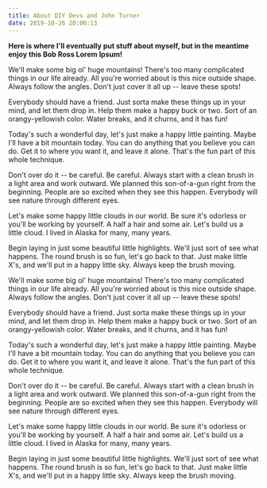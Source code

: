 ```yaml
---
title: About DIY Devs and John Turner
date: 2019-10-26 20:00:13
---
```


**Here is where I'll eventually put stuff about myself, but in the meantime enjoy this Bob Ross Lorem Ipsum!**

We'll make some big ol' huge mountains! There's too many complicated things in our life already. All you're worried about is this nice outside shape. Always follow the angles. Don't just cover it all up -- leave these spots!

Everybody should have a friend. Just sorta make these things up in your mind, and let them drop in. Help them make a happy buck or two. Sort of an orangy-yellowish color. Water breaks, and it churns, and it has fun!

Today's such a wonderful day, let's just make a happy little painting. Maybe I'll have a bit mountain today. You can do anything that you believe you can do. Get it to where you want it, and leave it alone. That's the fun part of this whole technique.

Don't over do it -- be careful. Be careful. Always start with a clean brush in a light area and work outward. We planned this son-of-a-gun right from the beginning. People are so excited when they see this happen. Everybody will see nature through different eyes.

Let's make some happy little clouds in our world. Be sure it's odorless or you'll be working by yourself. A half a hair and some air. Let's build us a little cloud. I lived in Alaska for many, many years.

Begin laying in just some beautiful little highlights. We'll just sort of see what happens. The round brush is so fun, let's go back to that. Just make little X's, and we'll put in a happy little sky. Always keep the brush moving.

We'll make some big ol' huge mountains! There's too many complicated things in our life already. All you're worried about is this nice outside shape. Always follow the angles. Don't just cover it all up -- leave these spots!

Everybody should have a friend. Just sorta make these things up in your mind, and let them drop in. Help them make a happy buck or two. Sort of an orangy-yellowish color. Water breaks, and it churns, and it has fun!

Today's such a wonderful day, let's just make a happy little painting. Maybe I'll have a bit mountain today. You can do anything that you believe you can do. Get it to where you want it, and leave it alone. That's the fun part of this whole technique.

Don't over do it -- be careful. Be careful. Always start with a clean brush in a light area and work outward. We planned this son-of-a-gun right from the beginning. People are so excited when they see this happen. Everybody will see nature through different eyes.

Let's make some happy little clouds in our world. Be sure it's odorless or you'll be working by yourself. A half a hair and some air. Let's build us a little cloud. I lived in Alaska for many, many years.

Begin laying in just some beautiful little highlights. We'll just sort of see what happens. The round brush is so fun, let's go back to that. Just make little X's, and we'll put in a happy little sky. Always keep the brush moving.
